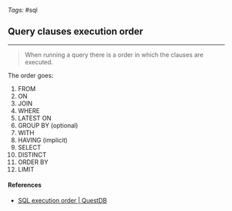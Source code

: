 _Tags:_ #sql
## Query clauses execution order
---
>When running a query there is a order in which the clauses are executed.

The order goes:

1. FROM
2. ON
3. JOIN
4. WHERE
5. LATEST ON
6. GROUP BY (optional)
7. WITH
8. HAVING (implicit)
9. SELECT
10. DISTINCT
11. ORDER BY
12. LIMIT
#### References
- [SQL execution order | QuestDB](https://questdb.io/docs/concept/sql-execution-order/)